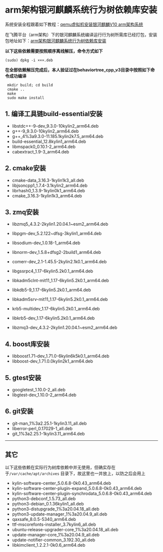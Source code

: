 # arm架构银河麒麟系统行为树依赖库安装

系统安装全程跟着如下教程：[qemu虚拟机安装银河麒麟V10 arm架构系统](https://blog.csdn.net/csdnlxc/article/details/131600433)

在飞腾平台（arm架构）下的银河麒麟系统编译运行行为树所需库已经打包，安装包地址如下：[arm架构银河麒麟系统行为树依赖库安装](https://jbox.sjtu.edu.cn/l/c1BDnj)

**以下这些依赖需要按照顺序离线解压，命令方式如下**

```
(sudo) dpkg -i ×××.deb
```

**在全部依赖解压完成后，本人验证过在behaviortree_cpp_v3目录中按照如下命令成功编译**

```
 mkdir build; cd build
 cmake ..  
 make
 sudo make install  
```



## 1. 编译工具链build-essential安装

- libstdc++-9-dev_9.3.0-10kylin2_arm64.deb
- g++-9_9.3.0-10kylin2_arm64.deb
- g++_4%3a9.3.0-11.185.1kylin2k7.5_arm64.deb
- build-essential_12.8kylin1_arm64.deb
- libmspack0_0.10.1-2_arm64.deb
- cabextract_1.9-3_arm64.deb



## 2. cmake安装

- cmake-data_3.16.3-1kylin1k3_all.deb
- libjsoncpp1_1.7.4-3.1kylin2_arm64.deb
- librhash0_1.3.9-1kylin0k1_arm64.deb
- cmake_3.16.3-1kylin1k3_arm64.deb



## 3. zmq安装

- libzmq5_4.3.2-2kylin1.20.04.1~esm2_arm64.deb
- libpgm-dev_5.2.122~dfsg-3kylin1_arm64.deb
- libsodium-dev_1.0.18-1_arm64.deb
- libnorm-dev_1.5.8+dfsg2-2build1_arm64.deb
- comerr-dev_2.1-1.45.5-2kylin2.1k0.1_arm64.deb
- libgssrpc4_1.17-6kylin5.2k0.1_arm64.deb
- libkadm5clnt-mit11_1.17-6kylin5.2k0.1_arm64.deb
- libkdb5-9_1.17-6kylin5.2k0.1_arm64.deb
- libkadm5srv-mit11_1.17-6kylin5.2k0.1_arm64.deb

- krb5-multidev_1.17-6kylin5.2k0.1_arm64.deb

- libkrb5-dev_1.17-6kylin5.2k0.1_arm64.deb
- libzmq3-dev_4.3.2-2kylin1.20.04.1~esm2_arm64.deb



## 4. boost库安装

- libboost1.71-dev_1.71.0-6kylin6k5k0.1_arm64.deb
- libboost-dev_1.71.0.0kylin2k1_arm64.deb



## 5. gtest安装

- googletest_1.10.0-2_all.deb
- libgtest-dev_1.10.0-2_arm64.deb



## 6. git安装

- git-man_1%3a2.25.1-1kylin3.11_all.deb
- liberror-perl_0.17029-1_all.deb
- git_1%3a2.25.1-1kylin3.11_arm64.deb



---

## 其它

以下这些依赖在实际行为树库依赖中并无使用，但确实存在于`/var/cache/apt/archives` 目录下，故这里也一并放上，以防之后会用上

- kylin-software-center_5.0.6.8-0k0.43_arm64.deb
- kylin-software-center-plugin-expand_5.0.6.8-0k0.43_arm64.deb
- kylin-software-center-plugin-synchrodata_5.0.6.8-0k0.43_arm64.deb
- python3-debconf_1.5.73_all.deb
- python3-debian_0.1.36kylin1_all.deb
- python3-distupgrade_1%3a20.04.18_all.deb
- python3-update-manager_1%3a20.04.9_all.deb
- qaxsafe_8.0.5-5340_arm64.deb
- ttf-mscorefonts-installer_3.7kylin6_all.deb
- ubuntu-release-upgrader-core_1%3a20.04.18_all.deb
- update-manager-core_1%3a20.04.9_all.deb
- update-notifier-common_3.192.30_all.deb
- libkimclient_1.2.2.1-0k0.6_arm64.deb



